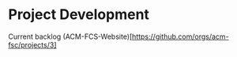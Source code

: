 # Project Development

Current backlog (ACM-FCS-Website)[https://github.com/orgs/acm-fsc/projects/3]
